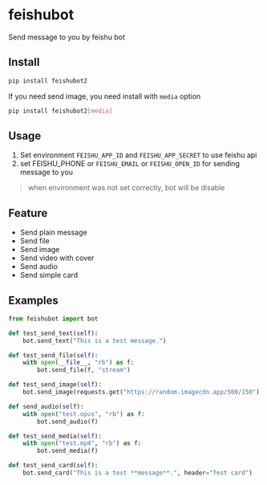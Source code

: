 # feishubot

Send message to you by feishu bot

## Install

```bash
pip install feishubot2
```

If you need send image, you need install with `media` option

```bash
pip install feishubot2[media]
```

## Usage

1. Set environment `FEISHU_APP_ID` and `FEISHU_APP_SECRET` to use feishu api
2. set FEISHU_PHONE or `FEISHU_EMAIL` or `FEISHU_OPEN_ID` for sending message to you

> when environment was not set correctly, bot will be disable

## Feature

- Send plain message
- Send file
- Send image
- Send video with cover
- Send audio
- Send simple card

## Examples

```python
from feishubot import bot

def test_send_text(self):
    bot.send_text("This is a test message.")

def test_send_file(self):
    with open(__file__, "rb") as f:
        bot.send_file(f, "stream")

def test_send_image(self):
    bot.send_image(requests.get("https://random.imagecdn.app/500/150").content)

def send_audio(self):
    with open("test.opus", "rb") as f:
        bot.send_audio(f)

def test_send_media(self):
    with open("test.mp4", "rb") as f:
        bot.send_media(f)

def test_send_card(self):
    bot.send_card("This is a test **message**.", header="Test card")
```
